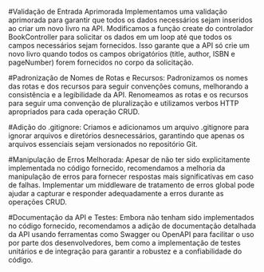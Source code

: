 #Validação de Entrada Aprimorada
  Implementamos uma validação aprimorada para garantir que todos os dados necessários sejam inseridos ao criar um novo livro na API. Modificamos a função create do controlador BookController para solicitar os dados em um loop até que todos os campos necessários sejam fornecidos. Isso garante que a API só crie um novo livro quando todos os campos obrigatórios (title, author, ISBN e pageNumber) forem fornecidos no corpo da solicitação.

#Padronização de Nomes de Rotas e Recursos:
  Padronizamos os nomes das rotas e dos recursos para seguir convenções comuns, melhorando a consistência e a legibilidade da API. Renomeamos as rotas e os recursos para seguir uma convenção de pluralização e utilizamos verbos HTTP apropriados para cada operação CRUD.

#Adição do .gitignore: 
  Criamos e adicionamos um arquivo .gitignore para ignorar arquivos e diretórios desnecessários, garantindo que apenas os arquivos essenciais sejam versionados no repositório Git.

#Manipulação de Erros Melhorada:
  Apesar de não ter sido explicitamente implementada no código fornecido, recomendamos a melhoria da manipulação de erros para fornecer respostas mais significativas em caso de falhas. Implementar um middleware de tratamento de erros global pode ajudar a capturar e responder adequadamente a erros durante as operações CRUD.

#Documentação da API e Testes: 
  Embora não tenham sido implementados no código fornecido, recomendamos a adição de documentação detalhada da API usando ferramentas como Swagger ou OpenAPI para facilitar o uso por parte dos desenvolvedores, bem como a implementação de testes unitários e de integração para garantir a robustez e a confiabilidade do código.
